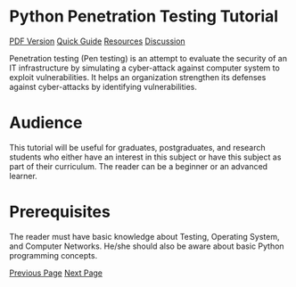 # Python Penetration Testing Tutorial
[PDF Version](../python_penetration_testing/python_penetration_testing_pdf_version.md)
[Quick Guide](../python_penetration_testing/python_penetration_testing_quick_guide.md)
[Resources](../python_penetration_testing/python_penetration_testing_useful_resources.md)
[Discussion](../python_penetration_testing/python_penetration_testing_discussion.md)

Penetration testing (Pen testing) is an attempt to evaluate the security of an IT infrastructure by simulating a cyber-attack against computer system to exploit vulnerabilities. It helps an organization strengthen its defenses against cyber-attacks by identifying vulnerabilities.

# Audience
This tutorial will be useful for graduates, postgraduates, and research students who either have an interest in this subject or have this subject as part of their curriculum. The reader can be a beginner or an advanced learner.

# Prerequisites
The reader must have basic knowledge about Testing, Operating System, and Computer Networks. He/she should also be aware about basic Python programming concepts.


[Previous Page](../python_penetration_testing/index.md) [Next Page](../python_penetration_testing/python_penetration_testing_introduction.md) 
